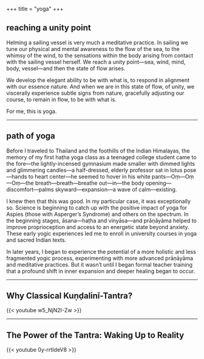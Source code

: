 +++
title = "yoga"
+++

## reaching a unity point

Helming a sailing vessel is very much a meditative practice. In sailing we tune our physical and mental awareness to the flow of the sea, to the whimsy of the wind, to the sensations within the body arising from contact with the sailing vessel herself. We reach a unity point—sea, wind, mind, body, vessel—and then the state of flow arises.    

We develop the elegant ability to be with what is, to respond in alignment with our essence nature. And when we are in this state of flow, of unity, we viscerally experience subtle signs from nature, gracefully adjusting our course, to remain in flow, to be with what is.

For me, this is yoga.

* * *

## path of yoga

Before I traveled to Thailand and the foothills of the Indian Himalayas, the memory of my first haṭha yoga class as a teenaged college student came to the fore—the lightly-incensed gymnasium made smaller with dimmed lights and glimmering candles—a half-dressed, elderly professor sat in lotus pose—hands to heart center—he seemed to hover in his white pants—Oṃ—Oṃ—Oṃ—the breath—breath—breathe out—in—the body opening—discomfort—palms skyward—expansion—a wave of calm—existing.

I knew then that this was good. In my particular case, it was exceptionally so. Science is beginning to catch up with the positive impact of yoga for Aspies (those with Asperger’s Syndrome) and others on the spectrum. In the beginning stages, āsana—haṭha and vinyāsa—and prāṇāyāma helped to improve proprioception and access to an energetic state beyond anxiety. These early yogic experiences led me to enroll in university courses in yoga and sacred Indian texts.

In later years, I began to experience the potential of a more holistic and less fragmented yogic process, experimenting with more advanced prāṇāyāma and meditative practices. But it wasn’t until I began formal teacher training that a profound shift in inner expansion and deeper healing began to occur.

* * *

## Why Classical Kuṇḍalinī-Tantra?

{{< youtube w5_NjN2I-Zw >}}

* * *

## The Power of the Tantra: Waking Up to Reality

{{< youtube 0y-rrtIdeV8 >}}
